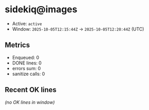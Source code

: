 # sidekiq@images

- Active: `active`
- Window: `2025-10-05T12:15:44Z` → `2025-10-05T12:20:44Z` (UTC)

## Metrics
- Enqueued: 0
- DONE lines: 0
- errors sum: 0
- sanitize calls: 0

## Recent OK lines
_(no OK lines in window)_
